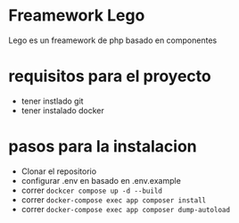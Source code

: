 # Freamework Lego

Lego es un freamework de php basado en componentes 

# requisitos para el proyecto

- tener instlado git
- tener instalado docker 


# pasos para la instalacion

- Clonar el repositorio
- configurar .env en basado en .env.example 
- correr `dockcer compose up -d --build`
- correr `docker-compose exec app composer install`
- correr `docker-compose exec app composer dump-autoload`

